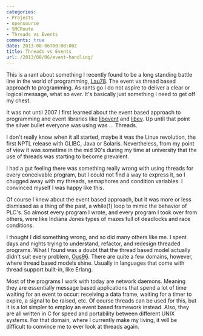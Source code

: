 ```yaml
---
categories:
- Projects
- opensource
- SMCRoute
- Threads vs Events
comments: true
date: 2013-08-06T00:00:00Z
title: Threads vs Events
url: /2013/08/06/event-handling/
---
```


This is a rant about something I recently found to be a long standing
battle line in the world of programming,
[Lau78](http://cgi.di.uoa.gr/~mema/courses/mde518/papers/lauer78.pdf).
The event vs thread based approach to programming.  As rants go I do
not aspire to deliver a clear or logical message, what so ever.  It's
basically just something I need to get off my chest.

It was not until 2007 I first learned about the event based approach
to programming and event libraries like
[libevent](http://libevent.org/) and
[libev](http://software.schmorp.de/pkg/libev.html).  Up until that
point the silver bullet everyone was using was ... Threads.

<!--more-->

I don't really know when it all started, maybe it was the Linux
revolution, the first NPTL release with GLIBC, Java or Solaris.
Nevertheless, from my point of view it was sometime in the mid 90's
during my time at university that the use of threads was starting to
become prevalent.

<p data-pullquote='"With the rise of the thread based model of
programming we now had a hammer, and every problem looked like a
nail."'>I had a gut feeling there was something really wrong with using
threads for every conceivable program, but I could not find a way to
express it, so I chugged away with my threads, semaphores and condition
variables.  I convinced myself I was happy like this.</p>

Of course I knew about the event based approach, but it was more or
less dismissed as a thing of the past, a while(1) loop to mimic the
behavior of PLC's.  So almost every program I wrote, and every program
I took over from others, were like Indiana Jones types of mazes full
of deadlocks and race conditions.

I thought I did something wrong, and so did many others like me.  I
spent days and nights trying to understand, refactor, and redesign
threaded programs.  What I found was a doubt that the thread based
model actually didn't suit every problem,
[Ous96](http://www.cc.gatech.edu/classes/AY2009/cs4210_fall/papers/ousterhout-threads.pdf).
There are quite a few domains, however, where thread based models
shine. Usually in languages that come with thread support built-in,
like Erlang.

Most of the programs I work with today are network daemons.  Meaning
they are essentially message based applications that spend a lot of
time waiting for an event to occur: receiving a data frame, waiting
for a timer to expire, a signal to be raised, etc.  Of course threads
can be used for this, but it is a lot simpler to employ an event based
framework instead.  Also, they are all written in C for speed and
portability between different UNIX systems.  For that domain, where I
currently make my living, it will be difficult to convince me to ever
look at threads again.


